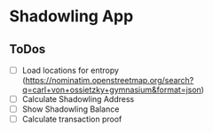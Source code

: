 # Shadowling App

## ToDos

- [ ] Load locations for entropy (https://nominatim.openstreetmap.org/search?q=carl+von+ossietzky+gymnasium&format=json)
- [ ] Calculate Shadowling Address
- [ ] Show Shadowling Balance
- [ ] Calculate transaction proof